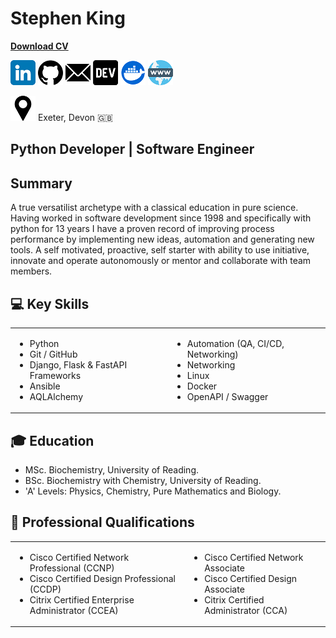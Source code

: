 # Stephen King
**<a id="raw-url" href="https://raw.githubusercontent.com/stephen-ra-king/cv/main/Stephen_King_CV.pdf">Download CV</a>**

[![](assets/linkedin.png)](https://www.linkedin.com/in/sr-king)
[![](assets/github.png)](https://github.com/Stephen-RA-King)
[![](assets/email.png)](mailto:sking.github@gmail.com) 
[![](assets/dev.png)](https://dev.to/stephenraking) 
[![](assets/docker.png)](https://hub.docker.com/search?q=sraking) 
[![](assets/www.png)](https://stephen-ra-king.github.io/justpython/)

[![](assets/pin.png)](https://www.google.com/maps/place/Exeter/@50.7244282,-3.5135475) Exeter, Devon 🇬🇧

## Python Developer | Software Engineer

## Summary
A true versatilist archetype with a classical education in pure science. 
Having worked in software development since 1998 and specifically with python for 13 years I have a proven record of improving process performance by implementing new ideas, automation and generating new tools.
A self motivated, proactive, self starter with ability to use initiative, innovate and operate autonomously or mentor and collaborate with team members.

## 💻 Key Skills

<table>
  <tr>
    <td border="0">
      <ul>
        <li>Python</li>
        <li>Git / GitHub</li>
        <li>Django, Flask & FastAPI Frameworks</li>
        <li>Ansible</li>
        <li>AQLAlchemy</li>
      </ul>
    </td>
    <td border="0">
      <ul>
        <li>Automation (QA, CI/CD, Networking)</li>
        <li>Networking</li>
        <li>Linux</li>
        <li>Docker</li>
        <li>OpenAPI / Swagger</li>
      </ul>
    </td>
  </tr>
</table>

## 🎓 Education
- MSc. Biochemistry, University of Reading.
- BSc. Biochemistry with Chemistry, University of Reading.
- 'A' Levels: Physics, Chemistry, Pure Mathematics and Biology. 

## 📜 Professional Qualifications

<table>
  <tr>
    <td border="0">
      <ul>        
        <li>Cisco Certified Network Professional (CCNP)</li>
        <li>Cisco Certified Design Professional (CCDP)</li>
        <li>Citrix Certified Enterprise Administrator (CCEA)</li>
      </ul>
    </td>
    <td border="0">
      <ul>
        <li>Cisco Certified Network Associate</li>
        <li>Cisco Certified Design Associate</li>
        <li>Citrix Certified Administrator (CCA)</li>
      </ul>
    </td>
  </tr>
</table>
